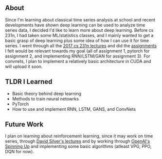## About
Since I'm learning about classical time series analysis at school and recent developments have shown deep learning can be used to analyze time series data, I decided I'd like to learn more about deep learning. Before cs 231n, I had taken some ML/statistics classes, and I mainly wanted to get a basic grasp of deep learning plus some idea of how I can use it for time series. I went through all the [2017 cs 231n lectures](https://www.youtube.com/watch?v=vT1JzLTH4G4) and did the [assignments](https://cs231n.github.io/) I felt would be relevant towards my goal (all of assignment 1, pytorch for assignment 2, and implementing RNN/LSTM/GAN for assignment 3). For convnets, I plan to implement a relatively basic architecture in CUDA and will upload it soon.

## TLDR I Learned
 - Basic theory behind deep learning
 - Methods to train neural netowrks
 - PyTorch
 - How to use and implement RNN, LSTM, GANS, and ConvNets

## Future Work
I plan on learning about reinforcement learning, since it may work on time series, through [David Silver's lectures](https://www.youtube.com/watch?v=2pWv7GOvuf0) and by working through [OpenAI's Spinning Up](https://spinningup.openai.com/en/latest/user/introduction.html) and implementing some basic algorithms (atleast VPG, PPO, DQN for now).
